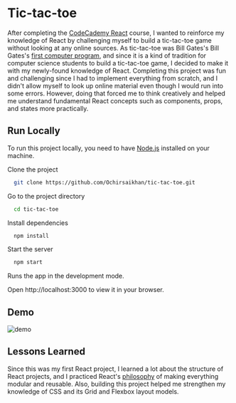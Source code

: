 # Tic-tac-toe

After completing the [CodeCademy React](https://www.codecademy.com/learn/react-101) course, I wanted to reinforce my knowledge of React by challenging myself to build a tic-tac-toe game without looking at any online sources. As tic-tac-toe was Bill Gates's Bill Gates's [first computer program](https://www.businessinsider.in/tech/13-surprising-facts-about-bill-gates/slidelist/46168221.cms), and since it is a kind of tradition for computer science students to build a tic-tac-toe game, I decided to make it with my newly-found knowledge of React. Completing this project was fun and challenging since I had to implement everything from scratch, and I didn't allow myself to look up online material even though I would run into some errors. However, doing that forced me to think creatively and helped me understand fundamental React concepts such as components, props, and states more practically.

## Run Locally

To run this project locally, you need to have [Node.js](https://nodejs.org/en/) installed on your machine.

Clone the project

```bash
  git clone https://github.com/Ochirsaikhan/tic-tac-toe.git
```

Go to the project directory

```bash
  cd tic-tac-toe
```

Install dependencies

```bash
  npm install
```

Start the server

```bash
  npm start
```

Runs the app in the development mode.

Open http://localhost:3000 to view it in your browser.

## Demo

![demo](Demo.gif)

## Lessons Learned

Since this was my first React project, I learned a lot about the structure of React projects, and I practiced React's [philosophy](https://reactjs.org/docs/thinking-in-react.html) of making everything modular and reusable.
Also, building this project helped me strengthen my knowledge of CSS and its Grid and Flexbox layout models.
